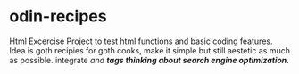 # odin-recipes
Html Excercise
Project to test html functions and basic coding features. 
Idea is goth recipies for goth cooks, make it simple but still aestetic as much as possible.
integrate <em> and <strong> tags thinking about search engine optimization.
